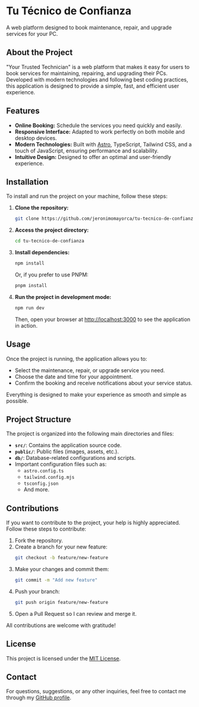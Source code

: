 # Tu Técnico de Confianza

A web platform designed to book maintenance, repair, and upgrade services for your PC.

## About the Project

"Your Trusted Technician" is a web platform that makes it easy for users to book services for maintaining, repairing, and upgrading their PCs. Developed with modern technologies and following best coding practices, this application is designed to provide a simple, fast, and efficient user experience.

## Features

- **Online Booking:** Schedule the services you need quickly and easily.
- **Responsive Interface:** Adapted to work perfectly on both mobile and desktop devices.
- **Modern Technologies:** Built with [Astro](https://astro.build), TypeScript, Tailwind CSS, and a touch of JavaScript, ensuring performance and scalability.
- **Intuitive Design:** Designed to offer an optimal and user-friendly experience.

## Installation

To install and run the project on your machine, follow these steps:

1. **Clone the repository:**
    ```bash
    git clone https://github.com/jeronimomayorca/tu-tecnico-de-confianza.git
    ```
2. **Access the project directory:**
    ```bash
    cd tu-tecnico-de-confianza
    ```
3. **Install dependencies:**
    ```bash
    npm install
    ```
    Or, if you prefer to use PNPM:
    ```bash
    pnpm install
    ```
4. **Run the project in development mode:**
    ```bash
    npm run dev
    ```
    Then, open your browser at [http://localhost:3000](http://localhost:3000) to see the application in action.

## Usage

Once the project is running, the application allows you to:
- Select the maintenance, repair, or upgrade service you need.
- Choose the date and time for your appointment.
- Confirm the booking and receive notifications about your service status.

Everything is designed to make your experience as smooth and simple as possible.

## Project Structure

The project is organized into the following main directories and files:

- **`src/`**: Contains the application source code.
- **`public/`**: Public files (images, assets, etc.).
- **`db/`**: Database-related configurations and scripts.
- Important configuration files such as:
  - `astro.config.ts`
  - `tailwind.config.mjs`
  - `tsconfig.json`
  - And more.

## Contributions

If you want to contribute to the project, your help is highly appreciated. Follow these steps to contribute:

1. Fork the repository.
2. Create a branch for your new feature:
    ```bash
    git checkout -b feature/new-feature
    ```
3. Make your changes and commit them:
    ```bash
    git commit -m "Add new feature"
    ```
4. Push your branch:
    ```bash
    git push origin feature/new-feature
    ```
5. Open a Pull Request so I can review and merge it.

All contributions are welcome with gratitude!

## License

This project is licensed under the [MIT License](./LICENSE).

## Contact

For questions, suggestions, or any other inquiries, feel free to contact me through my [GitHub profile](https://github.com/jeronimomayorca).

